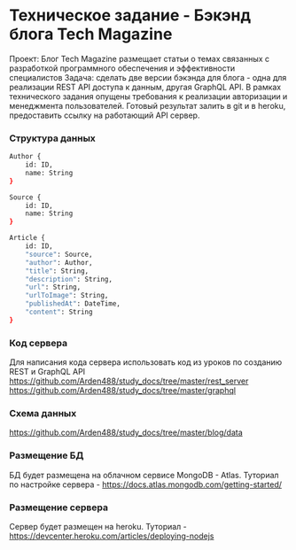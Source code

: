 # Техническое задание - Бэкэнд блога Tech Magazine

Проект: Блог Tech Magazine размещает статьи о темах связанных с разработкой программного обеспечения и эффективности специалистов
Задача: сделать две версии бэкэнда для блога - одна для реализации REST API доступа к данным, другая GraphQL API. В рамках технического задания опущены требования к реализации авторизации и менеджмента пользователей.
Готовый результат залить в git и в heroku, предоставить ссылку на работающий API сервер.

### Структура данных
```sh
Author {
    id: ID,
    name: String
}

Source {
    id: ID,
    name: String
}

Article {
    id: ID,
    "source": Source,
    "author": Author,
    "title": String,
    "description": String,
    "url": String,
    "urlToImage": String,
    "publishedAt": DateTime,
    "content": String
}
```

### Код сервера
Для написания кода сервера использовать код из уроков по созданию REST и GraphQL API
https://github.com/Arden488/study_docs/tree/master/rest_server
https://github.com/Arden488/study_docs/tree/master/graphql

### Схема данных
https://github.com/Arden488/study_docs/tree/master/blog/data

### Размещение БД
БД будет размещена на облачном сервисе MongoDB - Atlas. Туториал по настройке сервера - https://docs.atlas.mongodb.com/getting-started/

### Размещение сервера
Сервер будет размещен на heroku. Туториал - https://devcenter.heroku.com/articles/deploying-nodejs
